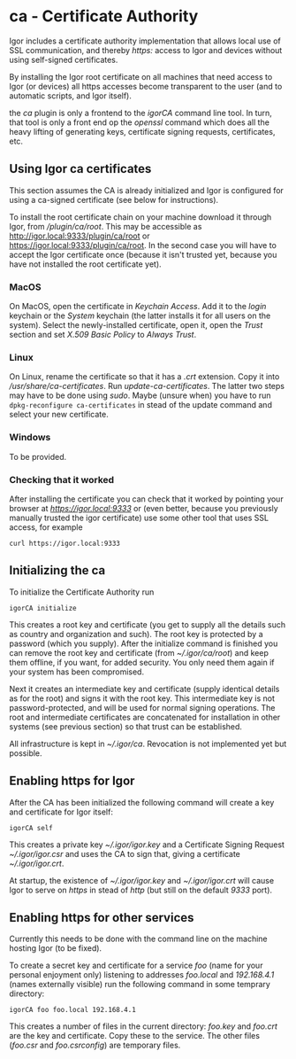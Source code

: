 # ca - Certificate Authority

Igor includes a certificate authority implementation that allows local use of SSL communication, and thereby _https:_ access to Igor and devices without using self-signed certificates.

By installing the Igor root certificate on all machines that need access to Igor (or devices) all https accesses become transparent to the user (and to automatic scripts, and Igor itself).

the _ca_ plugin is only a frontend to the _igorCA_ command line tool. In turn, that tool is only a front end op the _openssl_ command which does all the heavy lifting of generating keys, certificate signing requests, certificates, etc.

## Using Igor ca certificates

This section assumes the CA is already initialized and Igor is configured for using a ca-signed certificate (see below for instructions).

To install the root certificate chain on your machine download it through Igor, from _/plugin/ca/root_. This may be accessible as <http://igor.local:9333/plugin/ca/root> or <https://igor.local:9333/plugin/ca/root>. In the second case you will have to accept the Igor certificate once (because it isn't trusted yet, because you have not installed the root certificate yet).

### MacOS

On MacOS, open the certificate in _Keychain Access_. Add it to the _login_ keychain or the _System_ keychain (the latter installs it for all users on the system). Select the newly-installed certificate, open it, open the _Trust_ section and set _X.509 Basic Policy_ to _Always Trust_.

### Linux

On Linux, rename the certificate so that it has a _.crt_ extension. Copy it into _/usr/share/ca-certificates_. Run _update-ca-certificates_. The latter two steps may have to be done using _sudo_. Maybe (unsure when) you have to run `dpkg-reconfigure ca-certificates` in stead of the update command and select your new certificate.

### Windows

To be provided.

### Checking that it worked

After installing the certificate you can check that it worked by pointing your browser at _https://igor.local:9333_ or (even better, because you previously manually trusted the igor certificate) use some other tool that uses SSL access, for example

```
curl https://igor.local:9333
```

## Initializing the ca

To initialize the Certificate Authority run

```
igorCA initialize
```
This creates a root key and certificate (you get to supply all the details such as country and organization and such). The root key is protected by a password (which you supply). After the initialize command is finished you can remove the root key and certificate (from _~/.igor/ca/root_) and keep them offline, if you want, for added security. You only need them again if your system has been compromised.

Next it creates an intermediate key and certificate (supply identical details as for the root) and signs it with the root key. This intermediate key is not password-protected, and will be used for normal signing operations. The root and intermediate certificates are concatenated for installation in other systems (see previous section) so that trust can be established.

All infrastructure is kept in _~/.igor/ca_. Revocation is not implemented yet but possible.

## Enabling https for Igor

After the CA has been initialized the following command will create a key and certificate for Igor itself:

```
igorCA self
```

This creates a private key _~/.igor/igor.key_ and a Certificate Signing Request _~/.igor/igor.csr_ and uses the CA to sign that, giving a certificate _~/.igor/igor.crt_.

At startup, the existence of _~/.igor/igor.key_ and _~/.igor/igor.crt_ will cause Igor to serve on _https_ in stead of _http_ (but still on the default _9333_ port).

## Enabling https for other services

Currently this needs to be done with the command line on the machine hosting Igor (to be fixed).

To create a secret key and certificate for a service _foo_ (name for your personal enjoyment only) listening to addresses _foo.local_ and _192.168.4.1_ (names externally visible) run the following command in some temprary directory:

```
igorCA foo foo.local 192.168.4.1
```

This creates a number of files in the current directory: _foo.key_ and _foo.crt_ are the key and certificate. Copy these to the service. The other files (_foo.csr_ and _foo.csrconfig_) are temporary files.
